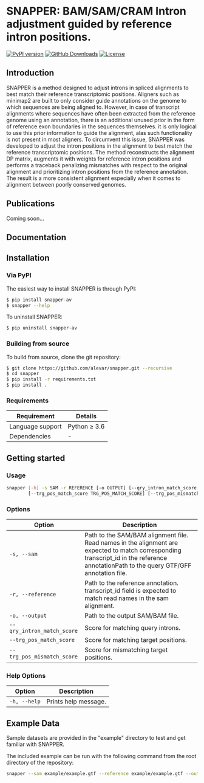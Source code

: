 # SNAPPER: BAM/SAM/CRAM Intron adjustment guided by reference intron positions.

[![PyPI version](https://badge.fury.io/py/snapper-av.svg)](https://pypi.org/project/snapper-av/)
[![GitHub Downloads](https://img.shields.io/github/downloads/alevar/snapper/total.svg)](https://github.com/alevar/SNAPPER/releases/latest)
[![License](https://img.shields.io/badge/License-GPLv3-blue.svg)](https://opensource.org/licenses/GPL-3.0)

## Introduction

SNAPPER is a method designed to adjust introns in spliced alignments to best match their reference transcriptomic positions.
Aligners such as minimap2 are built to only consider guide annotations on the genome to which sequences are being aligned to.
However, in case of transcript alignments where sequences have often been extracted from the reference genome using an annotation,
there is an additional unused prior in the form of reference exon boundaries in the sequences themselves.
it is only logical to use this prior information to guide the alignment, alas such functionality is not present in most aligners.
To circumvent this issue, SNAPPER was developed to adjust the intron positions in the alignment to best match the reference transcriptomic positions.
The method reconstructs the alignment DP matrix, augments it with weights for reference intron positions and performs a traceback penalizing mismatches
with respect to the original alignment and prioritizing intron positions from the reference annotation. The result is a more consistent alignment
especially when it comes to alignment between poorly conserved genomes.

## Publications

Coming soon...

## Documentation

## Installation

### Via PyPI

The easiest way to install SNAPPER is through PyPI:

```bash
$ pip install snapper-av
$ snapper --help
```

To uninstall SNAPPER:

```bash
$ pip uninstall snapper-av
```

### Building from source

To build from source, clone the git repository:

```bash
$ git clone https://github.com/alevar/snapper.git --recursive
$ cd snapper
$ pip install -r requirements.txt
$ pip install .
```

### Requirements

| Requirement | Details |
| ----------- | ------- |
| Language support | Python ≥ 3.6 |
| Dependencies | - |

## Getting started

### Usage

```bash
snapper [-h] -s SAM -r REFERENCE [-o OUTPUT] [--qry_intron_match_score QRY_INTRON_MATCH_SCORE] 
        [--trg_pos_match_score TRG_POS_MATCH_SCORE] [--trg_pos_mismatch_score TRG_POS_MISMATCH_SCORE]
```

### Options

| Option | Description |
| ------ | ----------- |
| `-s, --sam` | Path to the SAM/BAM alignment file. Read names in the alignment are expected to match corresponding transcript_id in the reference annotationPath to the query GTF/GFF annotation file. |
| `-r, --reference` | Path to the reference annotation. transcript_id field is expected to match read names in the sam alignment. |
| `-o, --output` | Path to the output SAM/BAM file. |
| `--qry_intron_match_score` | Score for matching query introns. |
| `--trg_pos_match_score` | Score for matching target positions. |
| `--trg_pos_mismatch_score` | Score for mismatching target positions. |

### Help Options

| Option | Description |
| ------ | ----------- |
| `-h, --help` | Prints help message. |

## Example Data

Sample datasets are provided in the "example" directory to test and get familiar with SNAPPER.

The included example can be run with the following command from the root directory of the repository:

```bash
snapper --sam example/example.gtf --reference example/example.gtf --output example/output.sam
```